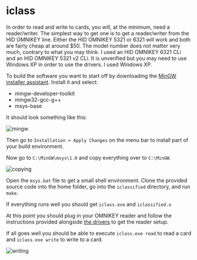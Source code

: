 # iclass

In order to read and write to cards, you will, at the minimum, need a reader/writer. The simplest way to get one is to get a reader/writer from the HID OMNIKEY line. Either the HID OMNIKEY 5321 or 6321 will work and both are fairly cheap at around $50. The model number does not matter very much, contrary to what you may think. I used an HID OMNIKEY 6321 CLi and an HID OMNIKEY 5321 v2 CLi. It is unverified but you may need to use Windows XP in order to use the drivers. I used Windows XP. 

To build the software you want to start off by downloading the [MinGW installer assistant](https://sourceforge.net/projects/mingw/files/Installer/mingw-get-setup.exe/download). Install it and select:

* mingw-developer-toolkit
* mingw32-gcc-g++
* msys-base

It should look something like this:

![mingw](https://cloud.githubusercontent.com/assets/166333/15988849/91724b5c-302d-11e6-994c-33d24211e87e.png)

Then go to `Installation > Apply Changes` on the menu bar to install part of your build environment. 

Now go to `C:\MinGW\msys\1.0` and copy everything over to `C:\MinGW`. 

![copying](https://cloud.githubusercontent.com/assets/166333/15988850/98ea89a8-302d-11e6-9620-c5b45406ff87.png)

Open the `msys.bat` file to get a small shell environment. Clone the provided source code into the home folder, go into the `iclassified` directory, and run `make`.

If everything runs well you should get `iclass.exe` and `iclassified.o`

At this point you should plug in your OMNIKEY reader and follow the instructions provided alongside [the drivers](http://www.proxmark.org/files/Various%20Hardware/OMNIKEY%205x21/OMNIKESY5x21_V1_2_0_14.exe) to get the reader setup. 

If all goes well you should be able to execute `iclass.exe read` to read a card and `iclass.exe write` to write to a card.

![writing](https://cloud.githubusercontent.com/assets/166333/15988852/a08fa5d0-302d-11e6-99c5-3b80d4a7d195.png)
